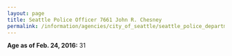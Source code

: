 ```yaml
---
layout: page
title: Seattle Police Officer 7661 John R. Chesney
permalink: /information/agencies/city_of_seattle/seattle_police_department/copbook/7661/
---
```


**Age as of Feb. 24, 2016:** 31
